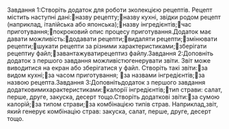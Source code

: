 Завдання 1:Створіть  додаток  для  роботи зколекцією  рецептів.  Рецепт містить наступні дані:назву рецепту;назву кухні, звідки родом рецепт (наприклад, італійська або японська);назву інгредієнтів;час приготування;покроковий опис процесу приготування.Додаток має давати можливість:додавати рецепти;видаляти рецепти;змінювати рецепти;шукати рецепти за різними характеристиками;зберігати рецептиу файл;завантажуватирецептиз файлу.Завдання 2:Доповніть додаток з першого завдання можливістюгенерувати звіти. Звіт може виводитися на екран або зберігатися у файл. Створіть такі звіти:за видом кухні;за часом приготування;
за назвами інгредієнтів;за назвою рецепта.Завдання 3:Доповнітьдодаток   з   першого   завдання   додатковимихарактеристиками:калорії інгредієнтів;тип страви: салат, перше, друге, закуска, десерт тощо.Створіть додаткові звіти:за сумою калорій;за типом страви;за комбінацією типів страв. Наприклад,звіт, який генерує комбінацію страв: закуска, салат, перше, друге, десерт тощо.
